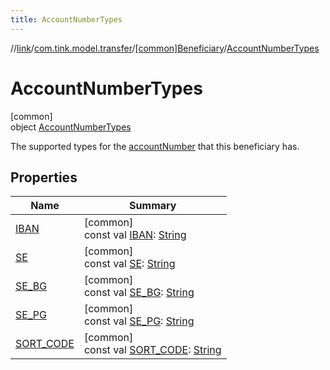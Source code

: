 ```yaml
---
title: AccountNumberTypes
---
```

//[link](../../../../index.html)/[com.tink.model.transfer](../../index.html)/[[common]Beneficiary](../index.html)/[AccountNumberTypes](index.html)



# AccountNumberTypes



[common]\
object [AccountNumberTypes](index.html)

The supported types for the [accountNumber](../account-number.html) that this beneficiary has.



## Properties


| Name | Summary |
|---|---|
| [IBAN](-i-b-a-n.html) | [common]<br>const val [IBAN](-i-b-a-n.html): [String](https://kotlinlang.org/api/latest/jvm/stdlib/kotlin/-string/index.html) |
| [SE](-s-e.html) | [common]<br>const val [SE](-s-e.html): [String](https://kotlinlang.org/api/latest/jvm/stdlib/kotlin/-string/index.html) |
| [SE_BG](-s-e_-b-g.html) | [common]<br>const val [SE_BG](-s-e_-b-g.html): [String](https://kotlinlang.org/api/latest/jvm/stdlib/kotlin/-string/index.html) |
| [SE_PG](-s-e_-p-g.html) | [common]<br>const val [SE_PG](-s-e_-p-g.html): [String](https://kotlinlang.org/api/latest/jvm/stdlib/kotlin/-string/index.html) |
| [SORT_CODE](-s-o-r-t_-c-o-d-e.html) | [common]<br>const val [SORT_CODE](-s-o-r-t_-c-o-d-e.html): [String](https://kotlinlang.org/api/latest/jvm/stdlib/kotlin/-string/index.html) |

